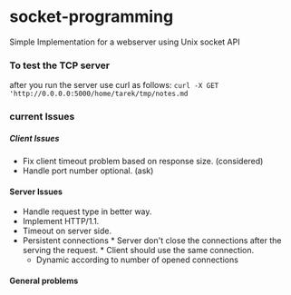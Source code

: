 # socket-programming
Simple Implementation for a webserver using Unix socket API

### To test the TCP server
after you run the server use curl as follows:
``curl -X GET 'http://0.0.0.0:5000/home/tarek/tmp/notes.md``

### current Issues
##### Client Issues

- Fix client timeout problem based on response size. (considered)
- Handle port number optional. (ask)

#### Server Issues
- Handle request type in better way.
- Implement HTTP/1.1.
- Timeout on server side.
- Persistent connections
        * Server don't close the connections after the serving the request.
        * Client should use the same connection.
    * Dynamic according to number of opened connections

#### General problems